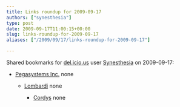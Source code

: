 ```yaml
---
title: Links roundup for 2009-09-17
authors: ["synesthesia"]
type: post
date: 2009-09-17T11:00:15+00:00
slug: links-roundup-for-2009-09-17 
aliases: ["/2009/09/17/links-roundup-for-2009-09-17"]

---
```

Shared bookmarks for [del.icio.us][1] user [Synesthesia][2] on 2009-09-17:

  * [Pegasystems Inc.][3] 
    none</li> 
    
      * [Lombardi][4] 
        none</li> 
        
          * [Cordys][5] 
            none</li> </ul>

 [1]: https://del.icio.us/
 [2]: https://del.icio.us/synesthesia
 [3]: https://www.pega.com/
 [4]: https://www.lombardisoftware.com/
 [5]: https://www.cordys.com/